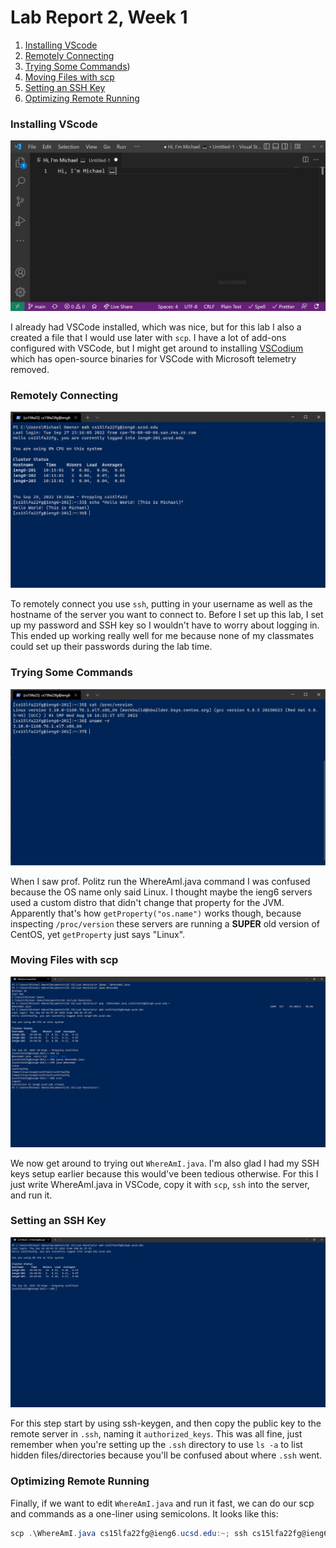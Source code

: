 # Lab Report 2, Week 1

1. [Installing VScode](#installing-vscode)
2. [Remotely Connecting](#remotely-connecting)
3. [Trying Some Commands](#trying-some-commands))
4. [Moving Files with scp](#moving-files-with-scp)
5. [Setting an SSH Key](#trying-some-commands)
6. [Optimizing Remote Running](#optimizing-remote-running)

### Installing VScode

![](Lab-1-Images/vscode.png)

I already had VSCode installed, which was nice, but for this lab I also a created a file that I would use later with `scp`. I have a lot of add-ons configured with VSCode, but I might get around to installing [VSCodium](https://vscodium.com/) which has open-source binaries for VSCode with Microsoft telemetry removed.

### Remotely Connecting

![](Lab-1-Images/remoteconnection.png)

To remotely connect you use `ssh`, putting in your username as well as the hostname of the server you want to connect to. Before I set up this lab, I set up my password and SSH key so I wouldn't have to worry about logging in. This ended up working really well for me because none of my classmates could set up their passwords during the lab time.

### Trying Some Commands

![](Lab-1-Images/versioncommand.png)

When I saw prof. Politz run the WhereAmI.java command I was confused because the OS name only said Linux. I thought maybe the ieng6 servers used a custom distro that didn't change that property for the JVM. Apparently that's how `getProperty("os.name")` works though, because inspecting `/proc/version` these servers are running a **SUPER** old version of CentOS, yet `getProperty` just says "Linux".

### Moving Files with scp

![](Lab-1-Images/scp.png)

We now get around to trying out `WhereAmI.java`. I'm also glad I had my SSH keys setup earlier because this would've been tedious otherwise. For this I just write WhereAmI.java in VSCode, copy it with `scp`, `ssh` into the server, and run it.

### Setting an SSH Key

![](Lab-1-Images/sshkeys.png)

For this step start by using ssh-keygen, and then copy the public key to the remote server in `.ssh`, naming it `authorized_keys`. This was all fine, just remember when you're setting up the `.ssh` directory to use `ls -a` to list hidden files/directories because you'll be confused about where `.ssh` went.

### Optimizing Remote Running

Finally, if we want to edit `WhereAmI.java` and run it fast, we can do our scp and commands as a one-liner using semicolons. It looks like this:

```powershell
scp .\WhereAmI.java cs15lfa22fg@ieng6.ucsd.edu:~; ssh cs15lfa22fg@ieng6.ucsd.edu "javac WhereAmI.java; java WhereAmI"
```
